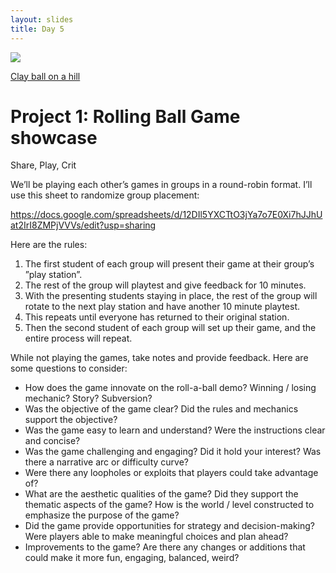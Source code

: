 ```yaml
---
layout: slides
title: Day 5
---
```


![](https://lh5.googleusercontent.com/kFR7FWZuQqT2ydUFRf9v2CQvLdPID0_l1auFEPKmB3ZU4U2xT8sx5FVmZ7FVprVUlF95XUaE1K7yhLnhkkVfk-FR4lR9x1ejRQpOOZ58t6EONp2fqSRlEG5jRcyI7D-FAlPspg-tPY62mzg97YBTN1w)

[Clay ball on a hill](https://youtu.be/m-D-Lx4kzLM)

# Project 1: Rolling Ball Game showcase 

Share, Play, Crit

We’ll be playing each other’s games in groups in a round-robin format. I’ll use this sheet to randomize group placement:

https://docs.google.com/spreadsheets/d/12DIl5YXCTtO3jYa7o7E0Xi7hJJhUat2IrI8ZMPjVVVs/edit?usp=sharing

Here are the rules:

1. The first student of each group will present their game at their group’s ”play station”.  
2. The rest of the group will playtest and give feedback for 10 minutes.
3. With the presenting students staying in place, the rest of the group will rotate to the next play station and have another 10 minute playtest. 
4. This repeats until everyone has returned to their original station.
5. Then the second student of each group will set up their game, and the entire process will repeat.

While not playing the games, take notes and provide feedback. Here are some questions to consider:
- How does the game innovate on the roll-a-ball demo? Winning / losing mechanic? Story? Subversion? 
- Was the objective of the game clear? Did the rules and mechanics support the objective?
- Was the game easy to learn and understand? Were the instructions clear and concise?
- Was the game challenging and engaging? Did it hold your interest? Was there a narrative arc or difficulty curve?
- Were there any loopholes or exploits that players could take advantage of?
- What are the aesthetic qualities of the game? Did they support the thematic aspects of the game? How is the world / level constructed to emphasize the purpose of the game?
- Did the game provide opportunities for strategy and decision-making? Were players able to make meaningful choices and plan ahead?
- Improvements to the game? Are there any changes or additions that could make it more fun, engaging, balanced, weird?